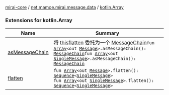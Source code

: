 [mirai-core](../../index.md) / [net.mamoe.mirai.message.data](../index.md) / [kotlin.Array](./index.md)

### Extensions for kotlin.Array

| Name | Summary |
|---|---|
| [asMessageChain](as-message-chain.md) | 将 [this](#)[flatten](../kotlin.collections.-iterable/flatten.md) 委托为一个 [MessageChain](../-message-chain/index.md)`fun `[`Array`](https://kotlinlang.org/api/latest/jvm/stdlib/kotlin/-array/index.html)`<out `[`Message`](../-message/index.md)`>.asMessageChain(): `[`MessageChain`](../-message-chain/index.md)`fun `[`Array`](https://kotlinlang.org/api/latest/jvm/stdlib/kotlin/-array/index.html)`<out `[`SingleMessage`](../-single-message.md)`>.asMessageChain(): `[`MessageChain`](../-message-chain/index.md) |
| [flatten](flatten.md) | `fun `[`Array`](https://kotlinlang.org/api/latest/jvm/stdlib/kotlin/-array/index.html)`<out `[`Message`](../-message/index.md)`>.flatten(): `[`Sequence`](https://kotlinlang.org/api/latest/jvm/stdlib/kotlin.sequences/-sequence/index.html)`<`[`SingleMessage`](../-single-message.md)`>`<br>`fun `[`Array`](https://kotlinlang.org/api/latest/jvm/stdlib/kotlin/-array/index.html)`<out `[`SingleMessage`](../-single-message.md)`>.flatten(): `[`Sequence`](https://kotlinlang.org/api/latest/jvm/stdlib/kotlin.sequences/-sequence/index.html)`<`[`SingleMessage`](../-single-message.md)`>` |
